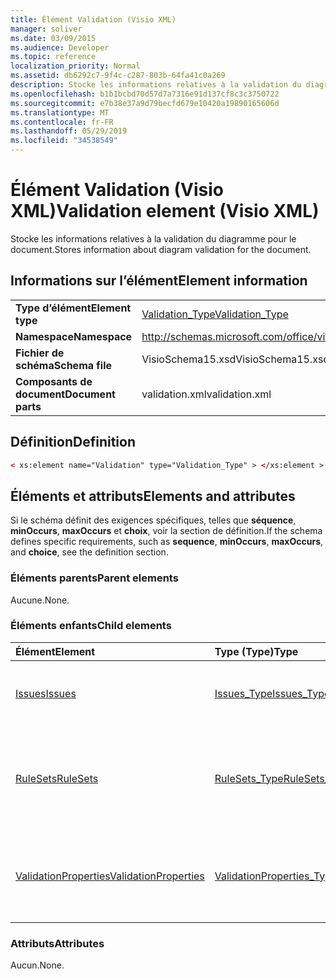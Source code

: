 ```yaml
---
title: Élément Validation (Visio XML)
manager: soliver
ms.date: 03/09/2015
ms.audience: Developer
ms.topic: reference
localization_priority: Normal
ms.assetid: db6292c7-9f4c-c287-803b-64fa41c0a269
description: Stocke les informations relatives à la validation du diagramme pour le document.
ms.openlocfilehash: b1b1bcbd70d57d7a7316e91d137cf8c3c3750722
ms.sourcegitcommit: e7b38e37a9d79becfd679e10420a19890165606d
ms.translationtype: MT
ms.contentlocale: fr-FR
ms.lasthandoff: 05/29/2019
ms.locfileid: "34538549"
---
```

# <a name="validation-element-visio-xml"></a><span data-ttu-id="ef41e-103">Élément Validation (Visio XML)</span><span class="sxs-lookup"><span data-stu-id="ef41e-103">Validation element (Visio XML)</span></span>

<span data-ttu-id="ef41e-104">Stocke les informations relatives à la validation du diagramme pour le document.</span><span class="sxs-lookup"><span data-stu-id="ef41e-104">Stores information about diagram validation for the document.</span></span>
  
## <a name="element-information"></a><span data-ttu-id="ef41e-105">Informations sur l’élément</span><span class="sxs-lookup"><span data-stu-id="ef41e-105">Element information</span></span>

|||
|:-----|:-----|
|<span data-ttu-id="ef41e-106">**Type d’élément**</span><span class="sxs-lookup"><span data-stu-id="ef41e-106">**Element type**</span></span> <br/> |[<span data-ttu-id="ef41e-107">Validation_Type</span><span class="sxs-lookup"><span data-stu-id="ef41e-107">Validation_Type</span></span>](validation_type-complextypevisio-xml.md) <br/> |
|<span data-ttu-id="ef41e-108">**Namespace**</span><span class="sxs-lookup"><span data-stu-id="ef41e-108">**Namespace**</span></span> <br/> |http://schemas.microsoft.com/office/visio/2012/main  <br/> |
|<span data-ttu-id="ef41e-109">**Fichier de schéma**</span><span class="sxs-lookup"><span data-stu-id="ef41e-109">**Schema file**</span></span> <br/> |<span data-ttu-id="ef41e-110">VisioSchema15.xsd</span><span class="sxs-lookup"><span data-stu-id="ef41e-110">VisioSchema15.xsd</span></span>  <br/> |
|<span data-ttu-id="ef41e-111">**Composants de document**</span><span class="sxs-lookup"><span data-stu-id="ef41e-111">**Document parts**</span></span> <br/> |<span data-ttu-id="ef41e-112">validation.xml</span><span class="sxs-lookup"><span data-stu-id="ef41e-112">validation.xml</span></span>  <br/> |
   
## <a name="definition"></a><span data-ttu-id="ef41e-113">Définition</span><span class="sxs-lookup"><span data-stu-id="ef41e-113">Definition</span></span>

```XML
< xs:element name="Validation" type="Validation_Type" > </xs:element >
```

## <a name="elements-and-attributes"></a><span data-ttu-id="ef41e-114">Éléments et attributs</span><span class="sxs-lookup"><span data-stu-id="ef41e-114">Elements and attributes</span></span>

<span data-ttu-id="ef41e-115">Si le schéma définit des exigences spécifiques, telles que **séquence**, **minOccurs**, **maxOccurs** et **choix**, voir la section de définition.</span><span class="sxs-lookup"><span data-stu-id="ef41e-115">If the schema defines specific requirements, such as **sequence**, **minOccurs**, **maxOccurs**, and **choice**, see the definition section.</span></span> 
  
### <a name="parent-elements"></a><span data-ttu-id="ef41e-116">Éléments parents</span><span class="sxs-lookup"><span data-stu-id="ef41e-116">Parent elements</span></span>

<span data-ttu-id="ef41e-117">Aucune.</span><span class="sxs-lookup"><span data-stu-id="ef41e-117">None.</span></span>
  
### <a name="child-elements"></a><span data-ttu-id="ef41e-118">Éléments enfants</span><span class="sxs-lookup"><span data-stu-id="ef41e-118">Child elements</span></span>

|<span data-ttu-id="ef41e-119">**Élément**</span><span class="sxs-lookup"><span data-stu-id="ef41e-119">**Element**</span></span>|<span data-ttu-id="ef41e-120">**Type (Type)**</span><span class="sxs-lookup"><span data-stu-id="ef41e-120">**Type**</span></span>|<span data-ttu-id="ef41e-121">**Description**</span><span class="sxs-lookup"><span data-stu-id="ef41e-121">**Description**</span></span>|
|:-----|:-----|:-----|
|[<span data-ttu-id="ef41e-122">Issues</span><span class="sxs-lookup"><span data-stu-id="ef41e-122">Issues</span></span>](issues-element-validation_type-complextypevisio-xml.md) <br/> |[<span data-ttu-id="ef41e-123">Issues_Type</span><span class="sxs-lookup"><span data-stu-id="ef41e-123">Issues_Type</span></span>](issues_type-complextypevisio-xml.md) <br/> |<span data-ttu-id="ef41e-124">Contient tous les **éléments Issue** du document.</span><span class="sxs-lookup"><span data-stu-id="ef41e-124">Contains all the **Issue** elements for the document.</span></span>  <br/> |
|[<span data-ttu-id="ef41e-125">RuleSets</span><span class="sxs-lookup"><span data-stu-id="ef41e-125">RuleSets</span></span>](rulesets-element-validation_type-complextypevisio-xml.md) <br/> |[<span data-ttu-id="ef41e-126">RuleSets_Type</span><span class="sxs-lookup"><span data-stu-id="ef41e-126">RuleSets_Type</span></span>](rulesets_type-complextypevisio-xml.md) <br/> |<span data-ttu-id="ef41e-127">Inclut **un élément RuleSet** pour chaque ensemble de règles de validation dans le document.</span><span class="sxs-lookup"><span data-stu-id="ef41e-127">Includes a **RuleSet** element for each validation rule set in the document.</span></span>  <br/> |
|[<span data-ttu-id="ef41e-128">ValidationProperties</span><span class="sxs-lookup"><span data-stu-id="ef41e-128">ValidationProperties</span></span>](validationproperties-element-validation_type-complextypevisio-xml.md) <br/> |[<span data-ttu-id="ef41e-129">ValidationProperties_Type</span><span class="sxs-lookup"><span data-stu-id="ef41e-129">ValidationProperties_Type</span></span>](validationproperties_type-complextypevisio-xml.md) <br/> |<span data-ttu-id="ef41e-130">Encapsule les propriétés liées à la validation du document.</span><span class="sxs-lookup"><span data-stu-id="ef41e-130">Encapsulates the properties that are related to the document's validation.</span></span>  <br/> |
   
### <a name="attributes"></a><span data-ttu-id="ef41e-131">Attributs</span><span class="sxs-lookup"><span data-stu-id="ef41e-131">Attributes</span></span>

<span data-ttu-id="ef41e-132">Aucun.</span><span class="sxs-lookup"><span data-stu-id="ef41e-132">None.</span></span>
  

